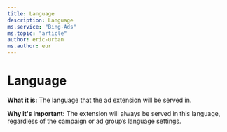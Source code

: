 ```yaml
---
title: Language
description: Language
ms.service: "Bing-Ads"
ms.topic: "article"
author: eric-urban
ms.author: eur
---
```


# Language

**What it is:** The language that the ad extension will be served in.

**Why it's important:** The extension will always be served in this language, regardless of the campaign or ad group’s language settings.


